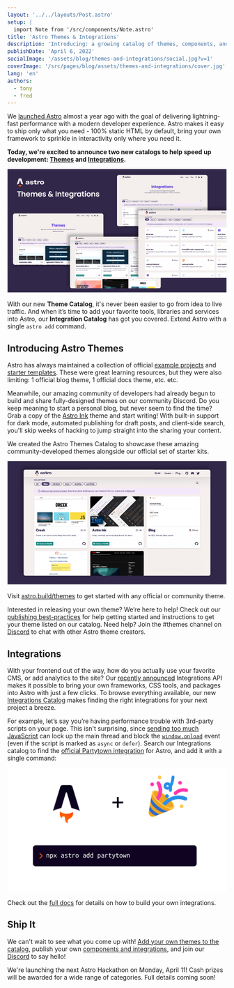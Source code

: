 ```yaml
---
layout: '../../layouts/Post.astro'
setup: |
  import Note from '/src/components/Note.astro'
title: 'Astro Themes & Integrations'
description: 'Introducing: a growing catalog of themes, components, and integrations to jumpstart your next Astro project.'
publishDate: 'April 6, 2022'
socialImage: '/assets/blog/themes-and-integrations/social.jpg?v=1'
coverImage: '/src/pages/blog/assets/themes-and-integrations/cover.jpg'
lang: 'en'
authors:
  - tony
  - fred
---
```


We [launched Astro](https://astro.build/blog/introducing-astro/) almost a year ago with the goal of delivering lightning-fast performance with a modern developer experience. Astro makes it easy to ship only what you need - 100% static HTML by default, bring your own framework to sprinkle in interactivity only where you need it.

**Today, we're excited to announce two new catalogs to help speed up development: [Themes](https://astro.build/themes) and [Integrations](https://astro.build/integrations).**

![Astro Themes Catalog](/src/pages/blog/assets/themes-and-integrations/astro-themes-integrations.png)

With our new **Theme Catalog**, it's never been easier to go from idea to live traffic. And when it’s time to add your favorite tools, libraries and services into Astro, our **Integration Catalog** has got you covered. Extend Astro with a single `astro add` command.

## Introducing Astro Themes

Astro has always maintained a collection of official [example projects](https://github.com/withastro/astro/tree/main/examples) and [starter templates](https://astro.new/). These were great learning resources, but they were also limiting: 1 official blog theme, 1 official docs theme, etc. etc.

Meanwhile, our amazing community of developers had already begun to build and share fully-designed themes on our community Discord. Do you keep meaning to start a personal blog, but never seem to find the time? Grab a copy of the [Astro Ink](https://github.com/one-aalam/astro-ink) theme and start writing! With built-in support for dark mode, automated publishing for draft posts, and client-side search, you'll skip weeks of hacking to jump straight into the sharing your content. 

We created the Astro Themes Catalog to showcase these amazing community-developed themes alongside our official set of starter kits.

![Astro Themes Catalog](/src/pages/blog/assets/themes-and-integrations/astro-themes.png)

Visit [astro.build/themes](http://astro.build/themes) to get started with any official or community theme. 

Interested in releasing your own theme? We’re here to help! Check out our [publishing best-practices](https://docs.astro.build/en/guides/publish-to-npm/#packagejson) for help getting started and instructions to get your theme listed on our catalog. Need help? Join the #themes channel on [Discord](https://astro.build/chat) to chat with other Astro theme creators.

## Integrations

With your frontend out of the way, how do you actually use your favorite CMS, or add analytics to the site? Our [recently announced](https://astro.build/blog/astro-025/#new-astro-integrations) Integrations API makes it possible to bring your own frameworks, CSS tools, and packages into Astro with just a few clicks. To browse everything available, our new [Integrations Catalog](https://astro.build/integrations) makes finding the right integrations for your next project a breeze.

For example, let’s say you’re having performance trouble with 3rd-party scripts on your page. This isn't surprising, since [sending too much JavaScript](https://web.dev/web/fundamentals/performance/optimizing-content-efficiency/javascript-startup-optimization/) can lock up the main thread and block the [`window.onload`](https://developer.mozilla.org/en/docs/Web/API/GlobalEventHandlers/onload) event (even if the script is marked as `async` or `defer`). Search our Integrations catalog to find the [official Partytown integration](https://github.com/withastro/astro/tree/main/packages/integrations/partytown) for Astro, and add it with a single command:

![Astro + Partytown](/src/pages/blog/assets/themes-and-integrations/astro-partytown.png)

Check out the [full docs](https://docs.astro.build/en/reference/integrations-reference/) for details on how to build your own integrations.

## Ship It

We can't wait to see what you come up with! [Add your own themes to the catalog](https://github.com/withastro/astro.build/issues/new/choose), publish your own [components and integrations](https://docs.astro.build/en/guides/publish-to-npm/#integrations-library), and join our [Discord](https://astro.build/chat) to say hello!

<Note title="Stay Tuned">
  We're launching the next Astro Hackathon on Monday, April 11! Cash prizes will be awarded for a wide range of categories. Full details coming soon!
</Note>
